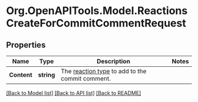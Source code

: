 # Org.OpenAPITools.Model.ReactionsCreateForCommitCommentRequest

## Properties

Name | Type | Description | Notes
------------ | ------------- | ------------- | -------------
**Content** | **string** | The [reaction type](https://docs.github.com/rest/reference/reactions#reaction-types) to add to the commit comment. | 

[[Back to Model list]](../README.md#documentation-for-models) [[Back to API list]](../README.md#documentation-for-api-endpoints) [[Back to README]](../README.md)

